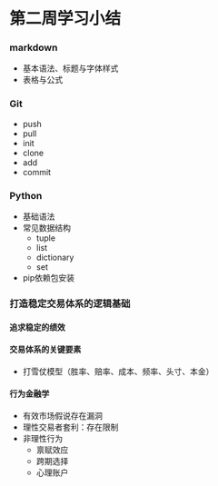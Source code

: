 # 第二周学习小结
### markdown
- 基本语法、标题与字体样式
- 表格与公式
### Git
- push
- pull
- init
- clone
- add
- commit
### Python
- 基础语法
- 常见数据结构
    - tuple
    - list
    - dictionary
    - set
- pip依赖包安装
### 打造稳定交易体系的逻辑基础
#### 追求稳定的绩效
#### 交易体系的关键要素
- 打雪仗模型（胜率、赔率、成本、频率、头寸、本金）
#### 行为金融学
- 有效市场假说存在漏洞
- 理性交易者套利：存在限制
- 非理性行为
    - 禀赋效应
    - 跨期选择
    - 心理账户
